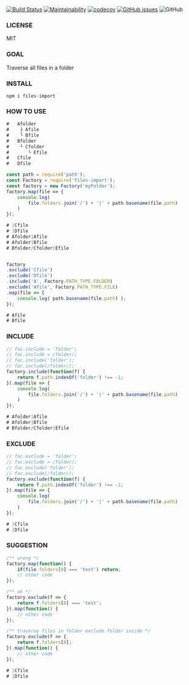 
[![Build Status](https://www.travis-ci.org/uccu/files-import.svg?branch=master)](https://www.travis-ci.org/uccu/files-import)
[![Maintainability](https://api.codeclimate.com/v1/badges/ee3a1bd63688f36b0074/maintainability)](https://codeclimate.com/github/uccu/files-import/maintainability)
[![codecov](https://codecov.io/gh/uccu/files-import/branch/master/graph/badge.svg)](https://codecov.io/gh/uccu/files-import)
[![GitHub issues](https://img.shields.io/github/issues/uccu/files-import)](https://github.com/uccu/files-import/issues)
![GitHub](https://img.shields.io/github/license/uccu/files-import)

### LICENSE
MIT

### GOAL
Traverse all files in a folder

### INSTALL
```javscript
npm i files-import
```

### HOW TO USE
```javascript
#   Afolder
#    ├ Afile
#    └ Bfile
#   Bfolder
#    └ Cfolder
#       └ Efile
#   Cfile
#   Dfile

const path = require('path');
const Factory = require('files-import');
const factory = new Factory('myFolder');
factory.map(file => {
    console.log(
        file.folders.join('/') + '|' + path.basename(file.path)
    )
});

# |Cfile
# |Dfile
# Afolder|Afile
# Afolder|Bfile
# Bfolder/Cfolder|Efile


factory
.exclude('Cfile')
.exclude('Dfile')
.include('A', Factory.PATH_TYPE.FOLDER)
.exclude('Afile', Factory.PATH_TYPE.FILE)
.map(file => {
    console.log( path.basename(file.path) );
});

# Afile
# Bfile
```


### INCLUDE
```javascript
// fac.include = 'folder';
// fac.include = /folder/;
// fac.include('folder');
// fac.include(/folder/);
factory.include(function(f) {
    return f.path.indexOf('folder') !== -1;
}).map(file => {
    console.log(
        file.folders.join('/') + '|' + path.basename(file.path)
    )
});

# Afolder|Afile
# Afolder|Bfile
# Bfolder/Cfolder|Efile
```

### EXCLUDE
```javascript
// fac.exclude = 'folder';
// fac.exclude = /folder/;
// fac.exclude('folder');
// fac.exclude(/folder/);
factory.exclude(function(f) {
    return f.path.indexOf('folder') !== -1;
}).map(file => {
    console.log(
        file.folders.join('/') + '|' + path.basename(file.path)
    )
});

# |Cfile
# |Dfile
```

### SUGGESTION
```javascript
/** wrong */
factory.map(function() {
    if(file.folders[0] === 'test') return;
    // other code
});

/** ok */
factory.exclude(f => {
    return f.folders[0] === 'test';
}).map(function() {
    // other code
});

/** traverse files in folder exclude folder inside */
factory.exclude(f => {
    return f.folders[0];
}).map(function() {
    // other code
});

# |Cfile
# |Dfile
```
